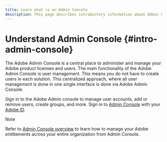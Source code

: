 ```yaml
---
title: Learn what is an Admin Console
description: This page describes introductory information about Admin Console.
---
```


# Understand Admin Console {#intro-admin-console}

The Adobe Admin Console is a central place to administer and manage your Adobe product licenses and users. The main functionality of the Adobe Admin Console is user management. This means you do not have to create users in each solution. This centralized approach, where all user management is done in one single interface is done via Adobe Admin Console.

Sign in to the Adobe Admin console to manage user accounts, add or remove users, create groups, and more. Sign in to [Admin Console](https://adminconsole.adobe.com) with  your [Adobe ID](/help/onboarding/learn-concepts/adobe-id.md).

>[!NOTE]
>Refer to [Admin Console overview](https://helpx.adobe.com/enterprise/using/admin-console.html) to learn how to manage your Adobe entitlements across your entire organization from Admin Console.